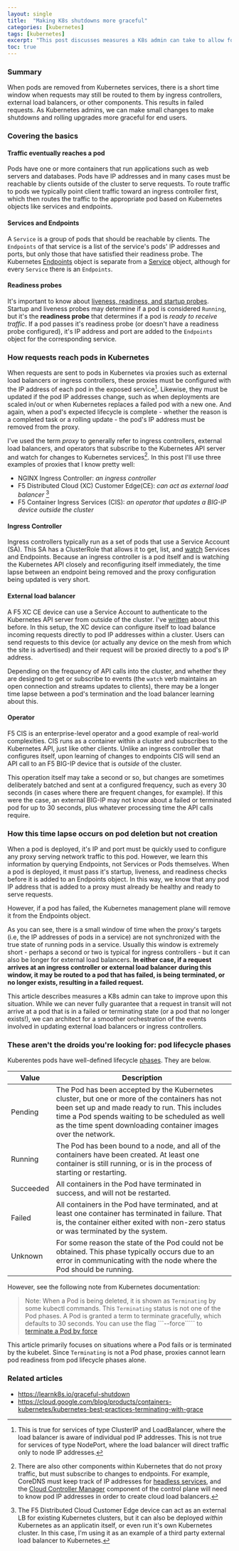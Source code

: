 ```yaml
---
layout: single
title:  "Making K8s shutdowns more graceful"
categories: [kubernetes]
tags: [kubernetes]
excerpt: "This post discusses measures a K8s admin can take to allow for more graceful shutdowns, using preStop hooks and terminationGracePeriodSeconds." #this is a custom variable meant for a short description to be displayed on home page
toc: true
---
```

### Summary
When pods are removed from Kubernetes services, there is a short time window when requests may still be routed to them by ingress controllers, external load balancers, or other components. This results in failed requests. As Kubernetes admins, we can make small changes to make shutdowns and rolling upgrades more graceful for end users.

### Covering the basics

#### Traffic eventually reaches a pod
Pods have one or more containers that run applications such as web servers and databases. Pods have IP addresses and in many cases must be reachable by clients outside of the cluster to serve requests. To route traffic to pods we typically point client traffic toward an ingress controller first, which then routes the traffic to the appropriate pod based on Kubernetes objects like services and endpoints.

#### Services and Endpoints
A ```Service``` is a group of pods that should be reachable by clients. The ```Endpoints``` of that service is a list of the service's pods' IP addresses and ports, but only those that have satisfied their readiness probe. The Kubernetes [Endpoints](https://kubernetes.io/docs/concepts/services-networking/service/#endpoints) object is separate from a [Service](https://kubernetes.io/docs/concepts/services-networking/service/#services-in-kubernetes) object, although for every ```Service``` there is an ```Endpoints```.

#### Readiness probes
It's important to know about [liveness, readiness, and startup probes](https://kubernetes.io/docs/concepts/workloads/pods/pod-lifecycle/#types-of-probe). Startup and liveness probes may determine if a pod is considered `Running`, but it's the **readiness probe** that determines if a pod is *ready to receive traffic*. If a pod passes it's readiness probe (or doesn't have a readiness probe configured), it's IP address and port are added to the `Endpoints` object for the corresponding service.

### How requests reach pods in Kubernetes
When requests are sent to pods in Kubernetes via proxies such as external load balancers or ingress controllers, these proxies must be configured with the IP address of each pod in the exposed service[^1]. Likewise, they must be updated if the pod IP addresses change, such as when deployments are scaled in/out or when Kubernetes replaces a failed pod with a new one. And again, when a pod's expected lifecycle is complete - whether the reason is a completed task or a rolling update - the pod's IP address must be removed from the proxy.

I've used the term *proxy* to generally refer to ingress controllers, external load balancers, and operators that subscribe to the Kubernetes API server and watch for changes to Kubernetes services[^2]. In this post I'll use three examples of proxies that I know pretty well:
- NGINX Ingress Controller: *an ingress controller*
- F5 Distributed Cloud (XC) Customer Edge(CE): *can act as external load balancer* [^3]
- F5 Container Ingress Services (CIS): *an operator that updates a BIG-IP device outside the cluster*

#### Ingress Controller
Ingress controllers typically run as a set of pods that use a Service Account (SA). This SA has a ClusterRole that allows it to get, list, and [watch](https://kubernetes.io/docs/reference/using-api/api-concepts/#efficient-detection-of-changes) Services and Endpoints. Because an ingress controller is a pod itself and is watching the Kubernetes API closely and reconfiguring itself immediately, the time lapse between an endpoint being removed and the proxy configuration being updated is very short.

#### External load balancer
A F5 XC CE device can use a Service Account to authenticate to the Kubernetes API server from outside of the cluster. I've [written](https://community.f5.com/t5/technical-articles/using-a-kubernetes-serviceaccount-for-service-discovery-with-f5/ta-p/300225) about this before. In this setup, the XC device can configure itself to load balance incoming requests directly to pod IP addresses within a cluster. Users can send requests to this device (or actually any device on the mesh from which the site is advertised) and their request will be proxied directly to a pod's IP address.

Depending on the frequency of API calls into the cluster, and whether they are designed to get or subscribe to events (the `watch` verb maintains an open connection and streams updates to clients), there may be a longer time lapse between a pod's termination and the load balancer learning about this.

#### Operator
F5 CIS is an enterprise-level operator and a good example of real-world complexities. CIS runs as a container within a cluster and subscribes to the Kubernetes API, just like other clients. Unlike an ingress controller that configures itself, upon learning of changes to endpoints CIS will send an API call to an F5 BIG-IP device that is *outside* of the cluster. 

This operation itself may take a second or so, but changes are sometimes deliberately batched and sent at a configured frequency, such as every 30 seconds (in cases where there are frequent changes, for example). If this were the case, an external BIG-IP may not know about a failed or terminated pod for up to 30 seconds, plus whatever processing time the API calls require.

### How this time lapse occurs on pod deletion but not creation

When a pod is deployed, it's IP and port must be quickly used to configure any proxy serving network traffic to this pod. However, we learn this information by querying Endpoints, not Services or Pods themselves. When a pod is deployed, it must pass it's startup, liveness, and readiness checks before it is added to an Endpoints object. In this way, we know that any pod IP address that is added to a proxy must already be healthy and ready to serve requests.

However, if a pod has failed, the Kubernetes management plane will remove it from the Endpoints object. 

As you can see, there is a small window of time when the proxy's targets (i.e, the IP addresses of pods in a service) are not synchronized with the true state of running pods in a service. Usually this window is extremely short - perhaps a second or two is typical for ingress controllers - but it can also be longer for external load balancers. **In either case, if a request arrives at an ingress controller or external load balancer during this window, it may be routed to a pod that has failed, is being terminated, or no longer exists, resulting in a failed request.**

This article describes measures a K8s admin can take to improve upon this situation. While we can never fully guarantee that a request in transit will not arrive at a pod that is in a failed or terminating state (or a pod that no longer exists!), we can architect for a smoother orchestration of the events involved in updating external load balancers or ingress controllers.



### These aren't the droids you're looking for: pod lifecycle phases
Kuberentes pods have well-defined lifecycle [phases](https://kubernetes.io/docs/concepts/workloads/pods/pod-lifecycle/#pod-phase). They are below.

|Value|Description|
|---|---|
|Pending|	The Pod has been accepted by the Kubernetes cluster, but one or more of the containers has not been set up and made ready to run. This includes time a Pod spends waiting to be scheduled as well as the time spent downloading container images over the network.|
|Running|	The Pod has been bound to a node, and all of the containers have been created. At least one container is still running, or is in the process of starting or restarting.|
|Succeeded|	All containers in the Pod have terminated in success, and will not be restarted.|
|Failed|	All containers in the Pod have terminated, and at least one container has terminated in failure. That is, the container either exited with non-zero status or was terminated by the system.|
|Unknown|	For some reason the state of the Pod could not be obtained. This phase typically occurs due to an error in communicating with the node where the Pod should be running.|

However, see the following note from Kubernetes documentation:

>Note: When a Pod is being deleted, it is shown as ```Terminating``` by some kubectl commands. This ```Terminating``` status is not one of the Pod phases. A Pod is granted a term to terminate gracefully, which defaults to 30 seconds. You can use the flag ```--force````` to [terminate a Pod by force](https://kubernetes.io/docs/concepts/workloads/pods/pod-lifecycle/#pod-termination-forced)

This article primarily focuses on situations where a Pod fails or is terminated by the kubelet. Since ```Terminating``` is not a Pod phase, proxies cannot learn pod readiness from pod lifecycle phases alone.





### Related articles
- https://learnk8s.io/graceful-shutdown
- https://cloud.google.com/blog/products/containers-kubernetes/kubernetes-best-practices-terminating-with-grace

[^1]: This is true for services of type ClusterIP and LoadBalancer, where the load balancer is aware of individual pod IP addresses. This is not true for services of type NodePort, where the load balancer will direct traffic only to node IP addresses.
[^2]: There are also other components within Kubernetes that do not proxy traffic, but must subscribe to changes to endpoints. For example, CoreDNS must keep track of IP addresses for [headless services](https://kodekloud.com/blog/kubernetes-headless-service/), and the [Cloud Controller Manager](https://kubernetes.io/docs/concepts/architecture/cloud-controller/) component of the control plane will need to know pod IP addresses in order to create cloud load balancers. 
[^3]: The F5 Distributed Cloud Customer Edge device can act as an external LB for existing Kubernetes clusters, but it can also be deployed *within* Kubernetes as an applicatin itself, or even run it's own Kubernetes cluster. In this case, I'm using it as an example of a third party external load balancer to Kubernetes.

